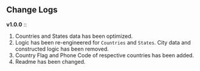## Change Logs

**v1.0.0** ::

1. Countries and States data has been optimized.
2. Logic has been re-engineered for `Countries` and `States`. City data and constructed logic has been removed.
3. Country Flag and Phone Code of respective countries has been added.
4. Readme has been changed.